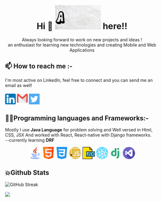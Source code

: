 <h1 align="center"> Hi 👋 <img src="https://raw.githubusercontent.com/amarpsp10/amarpsp10/main/assests/gif/namegif.gif" width="150px"> here!! </h1>
<p align="center">Always looking forward to work on new projects and ideas ! <br> an enthusiast for learning new technologies and creating Mobile and Web Applications</p>

## 📫 How to reach me :-
<p>I'm most active on LinkedIn, feel free to connect and you can send me an email as well!</p>
<p align="left"> <a width="40px" href="https://www.linkedin.com/in/amar-preet-singh/" target="_blank"><img src="https://raw.githubusercontent.com/amarpsp10/amarpsp10/main/assests/icons/linkedin.png" width="35px" ></a> <a href="https://amarpsp10@gmail.com" target="_blank"><img src="https://raw.githubusercontent.com/amarpsp10/amarpsp10/main/assests/icons/gmail.png" width="35px" height="40px" ></a> <a href="https://twitter.com/Amarpsp10" target="_blank"><img src="https://raw.githubusercontent.com/amarpsp10/amarpsp10/main/assests/icons/twitter.png" width="35px" ></a></p>

## 👨‍💻Programming languages and Frameworks:-
<p>Mostly I use <b>Java Language</b> for problem solving and Well versed in Html, CSS, JSX And worked with React, React-native with Django frameworks.<br>
  --currently learning <b>DRF</b></p>
<p align="center"> <a><img src="https://raw.githubusercontent.com/amarpsp10/amarpsp10/main/assests/icons/java.png" width="40px"></a>
                   <a><img src="https://raw.githubusercontent.com/amarpsp10/amarpsp10/main/assests/icons/html.png" width="40px"></a>
                   <a><img src="https://raw.githubusercontent.com/amarpsp10/amarpsp10/main/assests/icons/css-3.png" width="40px"></a>
                   <a><img src="https://raw.githubusercontent.com/amarpsp10/amarpsp10/main/assests/icons/javascript.png" width="40px"></a>
                   <a><img src="https://raw.githubusercontent.com/amarpsp10/amarpsp10/main/assests/icons/jsx.png" width="40px"></a>
                   <a><img src="https://raw.githubusercontent.com/amarpsp10/amarpsp10/main/assests/icons/react.png" width="40px"></a>
                   <a><img src="https://raw.githubusercontent.com/amarpsp10/amarpsp10/main/assests/icons/django.png" width="40px"></a>
                   <a><img src="https://raw.githubusercontent.com/amarpsp10/amarpsp10/main/assests/icons/visual-studio.png" width="40px"></a></p>
<!--
**Amarpsp10/amarpsp10** is a ✨ _special_ ✨ repository because its `README.md` (this file) appears on your GitHub profile.

Here are some ideas to get you started:

- 🔭 I’m currently working on ...
- 🌱 I’m currently learning ...
- 👯 I’m looking to collaborate on ...
- 🤔 I’m looking for help with ...
- 💬 Ask me about ...
- 📫 How to reach me: ...
- 😄 Pronouns: ...
- ⚡ Fun fact: ...
-->

<!--
**![Amar Preet's GitHub stats](https://github-readme-stats.vercel.app/api?username=amarpsp10&show_icons=true&count_private=true&theme=radical)-->
## 💥Github Stats
  ![GitHub Streak](https://github-readme-streak-stats.herokuapp.com/?user=amarpsp10&count_private=true&theme=radical)

   <a href="">
   <img align="center" src="https://github-readme-stats.vercel.app/api/top-langs/?username=amarpsp10&langs_count=8&theme=radical" />
   </a>
  <!--
 <h3 align="left">Languages and Tools:</h3>
<p align="left"> <a href="https://www.w3schools.com/css/" target="_blank"> <img src="https://raw.githubusercontent.com/devicons/devicon/master/icons/css3/css3-original-wordmark.svg" alt="css3" width="40" height="40"/> </a> <a href="https://www.djangoproject.com/" target="_blank"> <img src="https://raw.githubusercontent.com/devicons/devicon/master/icons/django/django-original.svg" alt="django" width="40" height="40"/> </a> <a href="https://git-scm.com/" target="_blank"> <img src="https://www.vectorlogo.zone/logos/git-scm/git-scm-icon.svg" alt="git" width="40" height="40"/> </a> <a href="https://www.w3.org/html/" target="_blank"> <img src="https://raw.githubusercontent.com/devicons/devicon/master/icons/html5/html5-original-wordmark.svg" alt="html5" width="40" height="40"/> </a> <a href="https://www.java.com" target="_blank"> <img src="https://raw.githubusercontent.com/devicons/devicon/master/icons/java/java-original.svg" alt="java" width="40" height="40"/> </a> <a href="https://developer.mozilla.org/en-US/docs/Web/JavaScript" target="_blank"> <img src="https://raw.githubusercontent.com/devicons/devicon/master/icons/javascript/javascript-original.svg" alt="javascript" width="40" height="40"/> </a> <a href="https://nodejs.org" target="_blank"> <img src="https://raw.githubusercontent.com/devicons/devicon/master/icons/nodejs/nodejs-original-wordmark.svg" alt="nodejs" width="40" height="40"/> </a> <a href="https://postman.com" target="_blank"> <img src="https://www.vectorlogo.zone/logos/getpostman/getpostman-icon.svg" alt="postman" width="40" height="40"/> </a> <a href="https://www.python.org" target="_blank"> <img src="https://raw.githubusercontent.com/devicons/devicon/master/icons/python/python-original.svg" alt="python" width="40" height="40"/> </a> <a href="https://reactjs.org/" target="_blank"> <img src="https://raw.githubusercontent.com/devicons/devicon/master/icons/react/react-original-wordmark.svg" alt="react" width="40" height="40"/> </a> <a href="https://redux.js.org" target="_blank"> <img src="https://raw.githubusercontent.com/devicons/devicon/master/icons/redux/redux-original.svg" alt="redux" width="40" height="40"/> </a> </p>
 -->

